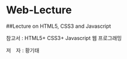 # Web-Lecture
##Lecture on HTML5, CSS3 and Javascript


참고서 : HTML5+ CSS3+ Javascript 웹 프로그래밍


저　자 : 황기태
